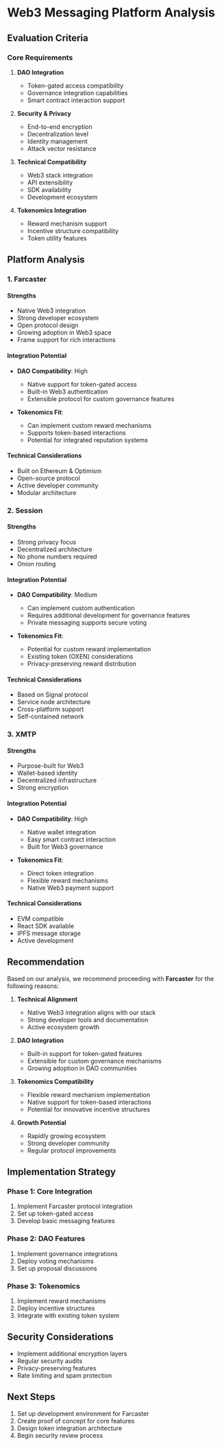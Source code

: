 # Web3 Messaging Platform Analysis

## Evaluation Criteria

### Core Requirements
1. **DAO Integration**
   - Token-gated access compatibility
   - Governance integration capabilities
   - Smart contract interaction support

2. **Security & Privacy**
   - End-to-end encryption
   - Decentralization level
   - Identity management
   - Attack vector resistance

3. **Technical Compatibility**
   - Web3 stack integration
   - API extensibility
   - SDK availability
   - Development ecosystem

4. **Tokenomics Integration**
   - Reward mechanism support
   - Incentive structure compatibility
   - Token utility features

## Platform Analysis

### 1. Farcaster

#### Strengths
- Native Web3 integration
- Strong developer ecosystem
- Open protocol design
- Growing adoption in Web3 space
- Frame support for rich interactions

#### Integration Potential
- **DAO Compatibility**: High
  - Native support for token-gated access
  - Built-in Web3 authentication
  - Extensible protocol for custom governance features

- **Tokenomics Fit**:
  - Can implement custom reward mechanisms
  - Supports token-based interactions
  - Potential for integrated reputation systems

#### Technical Considerations
- Built on Ethereum & Optimism
- Open-source protocol
- Active developer community
- Modular architecture

### 2. Session

#### Strengths
- Strong privacy focus
- Decentralized architecture
- No phone numbers required
- Onion routing

#### Integration Potential
- **DAO Compatibility**: Medium
  - Can implement custom authentication
  - Requires additional development for governance features
  - Private messaging supports secure voting

- **Tokenomics Fit**:
  - Potential for custom reward implementation
  - Existing token (OXEN) considerations
  - Privacy-preserving reward distribution

#### Technical Considerations
- Based on Signal protocol
- Service node architecture
- Cross-platform support
- Self-contained network

### 3. XMTP

#### Strengths
- Purpose-built for Web3
- Wallet-based identity
- Decentralized infrastructure
- Strong encryption

#### Integration Potential
- **DAO Compatibility**: High
  - Native wallet integration
  - Easy smart contract interaction
  - Built for Web3 governance

- **Tokenomics Fit**:
  - Direct token integration
  - Flexible reward mechanisms
  - Native Web3 payment support

#### Technical Considerations
- EVM compatible
- React SDK available
- IPFS message storage
- Active development

## Recommendation

Based on our analysis, we recommend proceeding with **Farcaster** for the following reasons:

1. **Technical Alignment**
   - Native Web3 integration aligns with our stack
   - Strong developer tools and documentation
   - Active ecosystem growth

2. **DAO Integration**
   - Built-in support for token-gated features
   - Extensible for custom governance mechanisms
   - Growing adoption in DAO communities

3. **Tokenomics Compatibility**
   - Flexible reward mechanism implementation
   - Native support for token-based interactions
   - Potential for innovative incentive structures

4. **Growth Potential**
   - Rapidly growing ecosystem
   - Strong developer community
   - Regular protocol improvements

## Implementation Strategy

### Phase 1: Core Integration
1. Implement Farcaster protocol integration
2. Set up token-gated access
3. Develop basic messaging features

### Phase 2: DAO Features
1. Implement governance integrations
2. Deploy voting mechanisms
3. Set up proposal discussions

### Phase 3: Tokenomics
1. Implement reward mechanisms
2. Deploy incentive structures
3. Integrate with existing token system

## Security Considerations
- Implement additional encryption layers
- Regular security audits
- Privacy-preserving features
- Rate limiting and spam protection

## Next Steps
1. Set up development environment for Farcaster
2. Create proof of concept for core features
3. Design token integration architecture
4. Begin security review process
